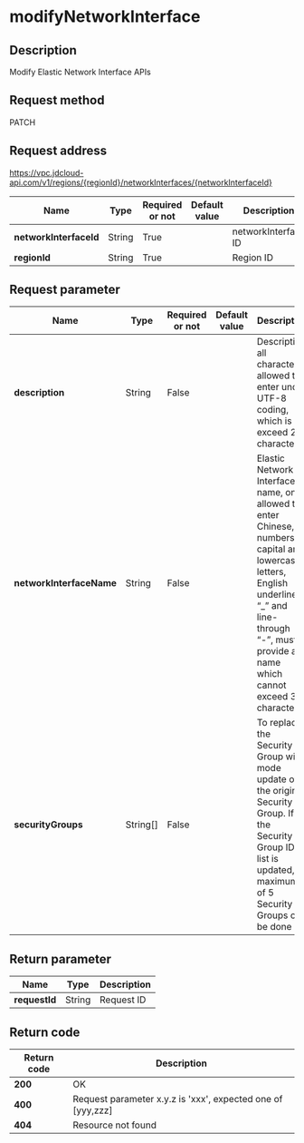 # modifyNetworkInterface


## Description
Modify Elastic Network Interface APIs

## Request method
PATCH

## Request address
https://vpc.jdcloud-api.com/v1/regions/{regionId}/networkInterfaces/{networkInterfaceId}

|Name|Type|Required or not|Default value|Description|
|---|---|---|---|---|
|**networkInterfaceId**|String|True||networkInterface ID|
|**regionId**|String|True||Region ID|

## Request parameter
|Name|Type|Required or not|Default value|Description|
|---|---|---|---|---|
|**description**|String|False||Description, all characters allowed to enter under UTF-8 coding, which is not exceed 256 characters|
|**networkInterfaceName**|String|False||Elastic Network Interface name, only allowed to enter Chinese, numbers, capital and lowercase letters, English underline “_” and line-through “-”, must provide a name which cannot exceed 32 characters|
|**securityGroups**|String[]|False||To replace the Security Group with mode update of the original Security Group. If the Security Group ID list is updated, a maximum of 5 Security Groups can be done|


## Return parameter
|Name|Type|Description|
|---|---|---|
|**requestId**|String|Request ID|



## Return code
|Return code|Description|
|---|---|
|**200**|OK|
|**400**|Request parameter x.y.z is 'xxx', expected one of [yyy,zzz]|
|**404**|Resource not found|

